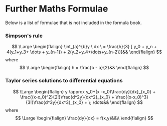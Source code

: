 # Further Maths Formulae

Below is a list of formulae that is not included in the formula book. 

### Simpson's rule

$$
\Large
\begin{flalign}
\int_{a}^{b}y \ dx \ = \frac{h}{3} [ y_0 + y_n + 4(y_1+y_3+ \dots + y_{n-1}) + 2(y_2+y_4+\dots+y_{n-2})]&&
\end{flalign}
$$
where  $$
\Large
\begin{flalign}
h = \frac{b - a}{2}&&
\end{flalign}
$$
### Taylor series solutions to differential equations

$$
\Large
\begin{flalign}
y \approx y_0+(x -x_0)\frac{dy}{dx}_{x_0} + \frac{(x-x_0)^2}{2!}\frac{d^2y}{dx^2}_{x_0} + \frac{(x-x_0)^3}{3!}\frac{d^3y}{dx^3}_{x_0}  + \; \dots&&
\end{flalign}
$$
where
$$
\Large
\begin{flalign}
\frac{dy}{dx} = f(x,y)&&\\
\end{flalign}
$$







